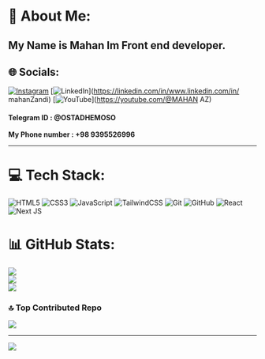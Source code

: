 # 💫 About Me:
## My Name is Mahan Im Front end developer.


## 🌐 Socials:
[![Instagram](https://img.shields.io/badge/Instagram-%23E4405F.svg?logo=Instagram&logoColor=white)](https://instagram.com/mahan.zandi.85) [![LinkedIn](https://img.shields.io/badge/LinkedIn-%230077B5.svg?logo=linkedin&logoColor=white)](https://linkedin.com/in/www.linkedin.com/in/ mahanZandi) [![YouTube](https://img.shields.io/badge/YouTube-%23FF0000.svg?logo=YouTube&logoColor=white)](https://youtube.com/@MAHAN AZ) 
#### Telegram ID : @OSTADHEMOSO      <br/><br/>    My Phone number : +98 9395526996          <br/><hr/>
# 💻 Tech Stack:
![HTML5](https://img.shields.io/badge/html5-%23E34F26.svg?style=for-the-badge&logo=html5&logoColor=white) ![CSS3](https://img.shields.io/badge/css3-%231572B6.svg?style=for-the-badge&logo=css3&logoColor=white) ![JavaScript](https://img.shields.io/badge/javascript-%23323330.svg?style=for-the-badge&logo=javascript&logoColor=%23F7DF1E) ![TailwindCSS](https://img.shields.io/badge/tailwindcss-%2338B2AC.svg?style=for-the-badge&logo=tailwind-css&logoColor=white) ![Git](https://img.shields.io/badge/git-%23F05033.svg?style=for-the-badge&logo=git&logoColor=white) ![GitHub](https://img.shields.io/badge/github-%23121011.svg?style=for-the-badge&logo=github&logoColor=white) ![React](https://img.shields.io/badge/react-%2320232a.svg?style=for-the-badge&logo=react&logoColor=%2361DAFB) ![Next JS](https://img.shields.io/badge/Next-black?style=for-the-badge&logo=next.js&logoColor=white)
# 📊 GitHub Stats:
![](https://github-readme-stats.vercel.app/api?username=MahanZandi&theme=react&hide_border=true&include_all_commits=false&count_private=false)<br/>
![](https://github-readme-streak-stats.herokuapp.com/?user=MahanZandi&theme=react&hide_border=true)<br/>
![](https://github-readme-stats.vercel.app/api/top-langs/?username=MahanZandi&theme=react&hide_border=true&include_all_commits=false&count_private=false&layout=compact)

### 🔝 Top Contributed Repo
![](https://github-contributor-stats.vercel.app/api?username=MahanZandi&limit=5&theme=dark&combine_all_yearly_contributions=true)

---
[![](https://visitcount.itsvg.in/api?id=MahanZandi&icon=0&color=0)](https://visitcount.itsvg.in)

<!-- Proudly created with GPRM ( https://gprm.itsvg.in ) -->
